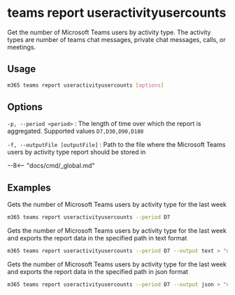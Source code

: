 # teams report useractivityusercounts

Get the number of Microsoft Teams users by activity type. The activity types are number of teams chat messages, private chat messages, calls, or meetings.

## Usage

```sh
m365 teams report useractivityusercounts [options]
```

## Options

`-p, --period <period>`
: The length of time over which the report is aggregated. Supported values `D7,D30,D90,D180`

`-f, --outputFile [outputFile]`
: Path to the file where the Microsoft Teams users by activity type report should be stored in

--8<-- "docs/cmd/_global.md"

## Examples

Gets the number of Microsoft Teams users by activity type for the last week

```sh
m365 teams report useractivityusercounts --period D7
```

Gets the number of Microsoft Teams users by activity type for the last week and exports the report data in the specified path in text format

```sh
m365 teams report useractivityusercounts --period D7 --output text > "useractivityusercounts.txt"
```

Gets the number of Microsoft Teams users by activity type for the last week and exports the report data in the specified path in json format

```sh
m365 teams report useractivityusercounts --period D7 --output json > "useractivityusercounts.json"
```
